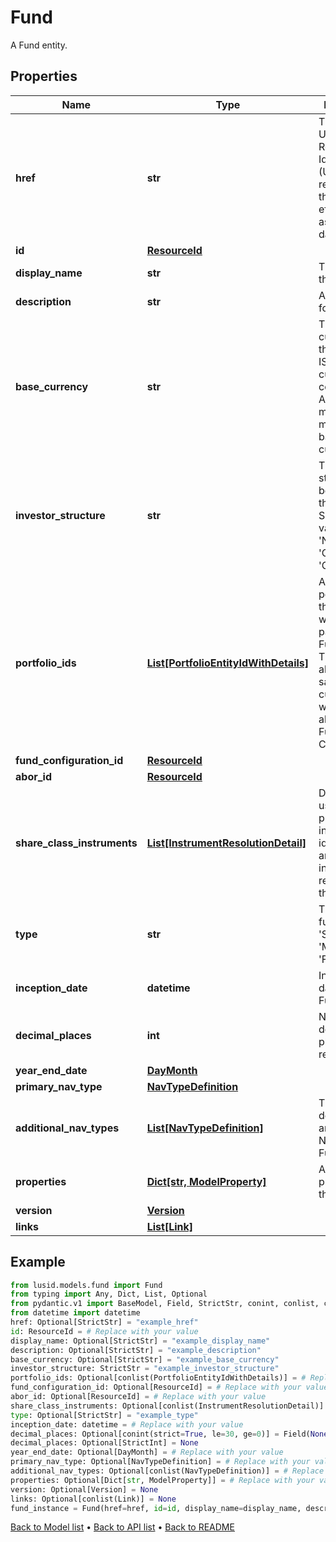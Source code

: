 # Fund

A Fund entity.
## Properties
Name | Type | Description | Notes
------------ | ------------- | ------------- | -------------
**href** | **str** | The specific Uniform Resource Identifier (URI) for this resource at the requested effective and asAt datetime. | [optional] 
**id** | [**ResourceId**](ResourceId.md) |  | 
**display_name** | **str** | The name of the Fund. | [optional] 
**description** | **str** | A description for the Fund. | [optional] 
**base_currency** | **str** | The base currency of the Fund in ISO 4217 currency code format. All portfolios must be of a matching base currency. | [optional] 
**investor_structure** | **str** | The Investor structure to be used by the Fund. Supported values are &#39;NonUnitised&#39;, &#39;Classes&#39; and &#39;Custom&#39;. | 
**portfolio_ids** | [**List[PortfolioEntityIdWithDetails]**](PortfolioEntityIdWithDetails.md) | A list of the portfolios on the fund, which are part of the Fund. Note: These must all have the same base currency, which must also much the Fund Base Currency. | [optional] 
**fund_configuration_id** | [**ResourceId**](ResourceId.md) |  | [optional] 
**abor_id** | [**ResourceId**](ResourceId.md) |  | [optional] 
**share_class_instruments** | [**List[InstrumentResolutionDetail]**](InstrumentResolutionDetail.md) | Details the user-provided instrument identifiers and the instrument resolved from them. | [optional] 
**type** | **str** | The type of fund; &#39;Standalone&#39;, &#39;Master&#39; or &#39;Feeder&#39; | [optional] 
**inception_date** | **datetime** | Inception date of the Fund | 
**decimal_places** | **int** | Number of decimal places for reporting | [optional] 
**year_end_date** | [**DayMonth**](DayMonth.md) |  | [optional] 
**primary_nav_type** | [**NavTypeDefinition**](NavTypeDefinition.md) |  | [optional] 
**additional_nav_types** | [**List[NavTypeDefinition]**](NavTypeDefinition.md) | The definitions for any additional NAVs on the Fund. | [optional] 
**properties** | [**Dict[str, ModelProperty]**](ModelProperty.md) | A set of properties for the Fund. | [optional] 
**version** | [**Version**](Version.md) |  | [optional] 
**links** | [**List[Link]**](Link.md) |  | [optional] 
## Example

```python
from lusid.models.fund import Fund
from typing import Any, Dict, List, Optional
from pydantic.v1 import BaseModel, Field, StrictStr, conint, conlist, constr, validator
from datetime import datetime
href: Optional[StrictStr] = "example_href"
id: ResourceId = # Replace with your value
display_name: Optional[StrictStr] = "example_display_name"
description: Optional[StrictStr] = "example_description"
base_currency: Optional[StrictStr] = "example_base_currency"
investor_structure: StrictStr = "example_investor_structure"
portfolio_ids: Optional[conlist(PortfolioEntityIdWithDetails)] = # Replace with your value
fund_configuration_id: Optional[ResourceId] = # Replace with your value
abor_id: Optional[ResourceId] = # Replace with your value
share_class_instruments: Optional[conlist(InstrumentResolutionDetail)] = # Replace with your value
type: Optional[StrictStr] = "example_type"
inception_date: datetime = # Replace with your value
decimal_places: Optional[conint(strict=True, le=30, ge=0)] = Field(None, alias="decimalPlaces", description="Number of decimal places for reporting")
decimal_places: Optional[StrictInt] = None
year_end_date: Optional[DayMonth] = # Replace with your value
primary_nav_type: Optional[NavTypeDefinition] = # Replace with your value
additional_nav_types: Optional[conlist(NavTypeDefinition)] = # Replace with your value
properties: Optional[Dict[str, ModelProperty]] = # Replace with your value
version: Optional[Version] = None
links: Optional[conlist(Link)] = None
fund_instance = Fund(href=href, id=id, display_name=display_name, description=description, base_currency=base_currency, investor_structure=investor_structure, portfolio_ids=portfolio_ids, fund_configuration_id=fund_configuration_id, abor_id=abor_id, share_class_instruments=share_class_instruments, type=type, inception_date=inception_date, decimal_places=decimal_places, year_end_date=year_end_date, primary_nav_type=primary_nav_type, additional_nav_types=additional_nav_types, properties=properties, version=version, links=links)

```

[Back to Model list](../README.md#documentation-for-models) &#8226; [Back to API list](../README.md#documentation-for-api-endpoints) &#8226; [Back to README](../README.md)

